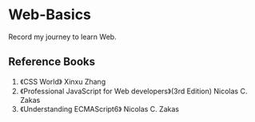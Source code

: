 # Web-Basics
Record my journey to learn Web.

## Reference Books
1. 《CSS World》 Xinxu Zhang
1. 《Professional JavaScript for Web developers》(3rd Edition) Nicolas C. Zakas
2. 《Understanding ECMAScript6》 Nicolas C. Zakas
